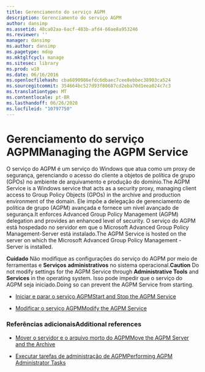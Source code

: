 ```yaml
---
title: Gerenciamento do serviço AGPM
description: Gerenciamento do serviço AGPM
author: dansimp
ms.assetid: 48ca02aa-6acf-403b-afd4-66ae8a953246
ms.reviewer: ''
manager: dansimp
ms.author: dansimp
ms.pagetype: mdop
ms.mktglfcycl: manage
ms.sitesec: library
ms.prod: w10
ms.date: 06/16/2016
ms.openlocfilehash: cba6890986efdc6dbaec7cee8ebbec38903ca524
ms.sourcegitcommit: 354664bc527d93f80687cd2eba70d1eea024c7c3
ms.translationtype: MT
ms.contentlocale: pt-BR
ms.lasthandoff: 06/26/2020
ms.locfileid: "10797750"
---
```

# <span data-ttu-id="05824-103">Gerenciamento do serviço AGPM</span><span class="sxs-lookup"><span data-stu-id="05824-103">Managing the AGPM Service</span></span>


<span data-ttu-id="05824-104">O serviço do AGPM é um serviço do Windows que atua como um proxy de segurança, gerenciando o acesso do cliente a objetos de política de grupo (GPOs) no ambiente de arquivamento e produção do domínio.</span><span class="sxs-lookup"><span data-stu-id="05824-104">The AGPM Service is a Windows service that acts as a security proxy, managing client access to Group Policy Objects (GPOs) in the archive and production environment of the domain.</span></span> <span data-ttu-id="05824-105">Ele impõe a delegação de gerenciamento de política de grupo (AGPM) avançada e fornece um nível avançado de segurança.</span><span class="sxs-lookup"><span data-stu-id="05824-105">It enforces Advanced Group Policy Management (AGPM) delegation and provides an enhanced level of security.</span></span> <span data-ttu-id="05824-106">O serviço do AGPM está hospedado no servidor em que o Microsoft Advanced Group Policy Management-Server está instalado.</span><span class="sxs-lookup"><span data-stu-id="05824-106">The AGPM Service is hosted on the server on which the Microsoft Advanced Group Policy Management - Server is installed.</span></span>

<span data-ttu-id="05824-107">**Cuidado**  Não modifique as configurações do serviço do AGPM por meio de ferramentas e **Serviços** **administrativos** no sistema operacional.</span><span class="sxs-lookup"><span data-stu-id="05824-107">**Caution** Do not modify settings for the AGPM Service through **Administrative Tools** and **Services** in the operating system.</span></span> <span data-ttu-id="05824-108">Isso pode impedir que o serviço do AGPM seja iniciado.</span><span class="sxs-lookup"><span data-stu-id="05824-108">Doing so can prevent the AGPM Service from starting.</span></span>

 

-   [<span data-ttu-id="05824-109">Iniciar e parar o serviço AGPM</span><span class="sxs-lookup"><span data-stu-id="05824-109">Start and Stop the AGPM Service</span></span>](start-and-stop-the-agpm-service-agpm40.md)

-   [<span data-ttu-id="05824-110">Modificar o serviço AGPM</span><span class="sxs-lookup"><span data-stu-id="05824-110">Modify the AGPM Service</span></span>](modify-the-agpm-service-agpm40.md)

### <span data-ttu-id="05824-111">Referências adicionais</span><span class="sxs-lookup"><span data-stu-id="05824-111">Additional references</span></span>

-   [<span data-ttu-id="05824-112">Mover o servidor e o arquivo morto do AGPM</span><span class="sxs-lookup"><span data-stu-id="05824-112">Move the AGPM Server and the Archive</span></span>](move-the-agpm-server-and-the-archive-agpm40.md)

-   [<span data-ttu-id="05824-113">Executar tarefas de administração de AGPM</span><span class="sxs-lookup"><span data-stu-id="05824-113">Performing AGPM Administrator Tasks</span></span>](performing-agpm-administrator-tasks-agpm40.md)

 

 





